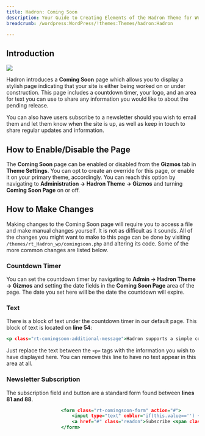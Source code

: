 ```yaml
---
title: Hadron: Coming Soon
description: Your Guide to Creating Elements of the Hadron Theme for WordPress
breadcrumb: /wordpress:WordPress/!themes:Themes/hadron:Hadron

---
```


Introduction
-----

![][comingsoon]

Hadron introduces a **Coming Soon** page which allows you to display a stylish page indicating that your site is either being worked on or under construction. This page includes a countdown timer, your logo, and an area for text you can use to share any information you would like to about the pending release.

You can also have users subscribe to a newsletter should you wish to email them and let them know when the site is up, as well as keep in touch to share regular updates and information.

How to Enable/Disable the Page
-----

The **Coming Soon** page can be enabled or disabled from the **Gizmos** tab in **Theme Settings**. You can opt to create an override for this page, or enable it on your primary theme, accordingly. You can reach this option by navigating to **Administration -> Hadron Theme -> Gizmos** and turning **Coming Soon Page** on or off.

How to Make Changes
-----

Making changes to the Coming Soon page will require you to access a file and make manual changes yourself. It is not as difficult as it sounds. All of the changes you might want to make to this page can be done by visiting `/themes/rt_Hadron_wp/comingsoon.php` and altering its code. Some of the more common changes are listed below.

### Countdown Timer

You can set the countdown timer by navigating to **Admin -> Hadron Theme -> Gizmos** and setting the date fields in the **Coming Soon Page** area of the page. The date you set here will be the date the countdown will expire.

### Text

There is a block of text under the countdown timer in our default page. This block of text is located on **line 54**:

~~~ .html
<p class="rt-comingsoon-additional-message">Hadron supports a simple coming soon or offline style page with a time counter. It has been specifically styled to match the theme. This feature can be enabled in Admin Dashboard → Hadron Theme → Gizmos → Coming Soon Page. You can customize this page by editing the comingsoon.php file inside the theme folder. Please visit <a href="http://www.rockettheme.com/">Hadron tutorials</a> for more information.</p>
~~~

Just replace the text between the `<p>` tags with the information you wish to have displayed here. You can remove this line to have no text appear in this area at all.

### Newsletter Subscription 

The subscription field and button are a standard form found between **lines 81 and 88**.

~~~ .html
					<form class="rt-comingsoon-form" action="#">
						<input type="text" onblur="if(this.value=='') { this.value='Email Address'; return false; }" onfocus="if (this.value=='Email Address') this.value=''" value="Email Address" size="18" alt="Email Address" class="inputbox" name="email">
						<a href="#" class="readon">Subscribe <span class="icon-signin"></span></a>
					</form>
~~~

[comingsoon]: assets/comingsoon.jpg